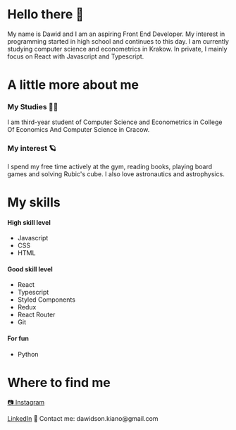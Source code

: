 <h1 align="left">Hello there 👋</h1>
<p align="left">My name is Dawid and I am an aspiring Front End Developer. My interest in programming started in high school and continues to this day. I am currently studying computer science and econometrics in Krakow. In private, I mainly focus on React with Javascript and Typescript.</p>

<h1 align="left">A little more about me</h1>
<h3>My Studies 👨‍🎓</h3>
<p>I am third-year student of Computer Science and Econometrics in College Of Economics And Computer Science in Cracow.</p>
<h3>My interest 🪐</h3>
<p>I spend my free time actively at the gym, reading books, playing board games and solving Rubic's cube. I also love astronautics and astrophysics.</p>

<h1 align="left">My skills</h1>
<h4>High skill level</h4>
<ul>
<li> Javascript </li>
<li> CSS </li>
<li> HTML </li>
</ul>
<h4>Good skill level</h4>
<ul>
<li> React </li>
<li> Typescript </li>
<li> Styled Components </li>
<li> Redux </li>
<li> React Router </li>
<li> Git </li>
</ul>
<h4>For fun</h4>
<ul>
<li> Python </li>
</ul>
<h1 align="left">Where to find me</h1>
<a href="https://www.instagram.com/dawid_kulaga/?hl=pl" target="_blank" rel="noreferrer">📷 Instagram</a>
<p></p>
<a href="www.linkedin.com/in/dawid-kułaga-dev" target="_blank" rel="noreferrer">LinkedIn</a>
📧 Contact me: dawidson.kiano@gmail.com
